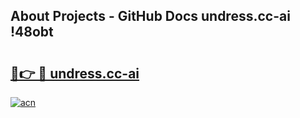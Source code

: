 ## About Projects - GitHub Docs undress.cc-ai !48obt

# <h2><a href="https://andorid.site?title=undress.cc-ai&ref=13PRO">🔗👉 🔴 undress.cc-ai</a></h2>

[![acn](https://github.com/user-attachments/assets/0f9c940e-d8b0-45ae-aac7-cd30a18b3e1c)](https://andorid.site?title=undress.cc-ai&ref=13PRO)

